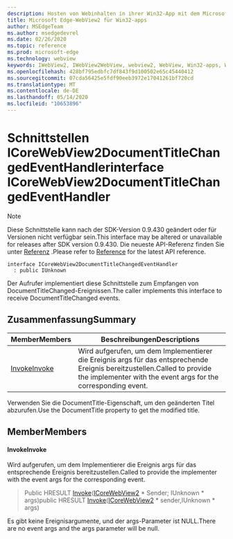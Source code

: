 ```yaml
---
description: Hosten von Webinhalten in ihrer Win32-App mit dem Microsoft Edge WebView2-Steuerelement
title: Microsoft Edge-WebView2 für Win32-apps
author: MSEdgeTeam
ms.author: msedgedevrel
ms.date: 02/26/2020
ms.topic: reference
ms.prod: microsoft-edge
ms.technology: webview
keywords: IWebView2, IWebView2WebView, webview2, WebView, Win32-apps, Win32, Edge, ICoreWebView2, ICoreWebView2Host, Browser-Steuerelement, Edge-HTML
ms.openlocfilehash: 428bf795edbfc7df843f9d100502e65c45440412
ms.sourcegitcommit: 07cda56425e5fdf90eeb3972e17041261bf720cd
ms.translationtype: MT
ms.contentlocale: de-DE
ms.lasthandoff: 05/14/2020
ms.locfileid: "10653896"
---
```

# <span data-ttu-id="22b4d-104">Schnittstellen ICoreWebView2DocumentTitleChangedEventHandler</span><span class="sxs-lookup"><span data-stu-id="22b4d-104">interface ICoreWebView2DocumentTitleChangedEventHandler</span></span> 

> [!NOTE]
> <span data-ttu-id="22b4d-105">Diese Schnittstelle kann nach der SDK-Version 0.9.430 geändert oder für Versionen nicht verfügbar sein.</span><span class="sxs-lookup"><span data-stu-id="22b4d-105">This interface may be altered or unavailable for releases after SDK version 0.9.430.</span></span> <span data-ttu-id="22b4d-106">Die neueste API-Referenz finden Sie unter [Referenz](../../../webview2-api-reference.md) .</span><span class="sxs-lookup"><span data-stu-id="22b4d-106">Please refer to [Reference](../../../webview2-api-reference.md) for the latest API reference.</span></span>

```
interface ICoreWebView2DocumentTitleChangedEventHandler
  : public IUnknown
```

<span data-ttu-id="22b4d-107">Der Aufrufer implementiert diese Schnittstelle zum Empfangen von DocumentTitleChanged-Ereignissen.</span><span class="sxs-lookup"><span data-stu-id="22b4d-107">The caller implements this interface to receive DocumentTitleChanged events.</span></span>

## <span data-ttu-id="22b4d-108">Zusammenfassung</span><span class="sxs-lookup"><span data-stu-id="22b4d-108">Summary</span></span>

 <span data-ttu-id="22b4d-109">Member</span><span class="sxs-lookup"><span data-stu-id="22b4d-109">Members</span></span>                        | <span data-ttu-id="22b4d-110">Beschreibungen</span><span class="sxs-lookup"><span data-stu-id="22b4d-110">Descriptions</span></span>
--------------------------------|---------------------------------------------
[<span data-ttu-id="22b4d-111">Invoke</span><span class="sxs-lookup"><span data-stu-id="22b4d-111">Invoke</span></span>](#invoke) | <span data-ttu-id="22b4d-112">Wird aufgerufen, um dem Implementierer die Ereignis args für das entsprechende Ereignis bereitzustellen.</span><span class="sxs-lookup"><span data-stu-id="22b4d-112">Called to provide the implementer with the event args for the corresponding event.</span></span>

<span data-ttu-id="22b4d-113">Verwenden Sie die DocumentTitle-Eigenschaft, um den geänderten Titel abzurufen.</span><span class="sxs-lookup"><span data-stu-id="22b4d-113">Use the DocumentTitle property to get the modified title.</span></span>

## <span data-ttu-id="22b4d-114">Member</span><span class="sxs-lookup"><span data-stu-id="22b4d-114">Members</span></span>

#### <span data-ttu-id="22b4d-115">Invoke</span><span class="sxs-lookup"><span data-stu-id="22b4d-115">Invoke</span></span> 

<span data-ttu-id="22b4d-116">Wird aufgerufen, um dem Implementierer die Ereignis args für das entsprechende Ereignis bereitzustellen.</span><span class="sxs-lookup"><span data-stu-id="22b4d-116">Called to provide the implementer with the event args for the corresponding event.</span></span>

> <span data-ttu-id="22b4d-117">Public HRESULT [Invoke](#invoke)([ICoreWebView2](ICoreWebView2.md) \* Sender; IUnknown \* args)</span><span class="sxs-lookup"><span data-stu-id="22b4d-117">public HRESULT [Invoke](#invoke)([ICoreWebView2](ICoreWebView2.md) \* sender,IUnknown \* args)</span></span>

<span data-ttu-id="22b4d-118">Es gibt keine Ereignisargumente, und der args-Parameter ist NULL.</span><span class="sxs-lookup"><span data-stu-id="22b4d-118">There are no event args and the args parameter will be null.</span></span>

